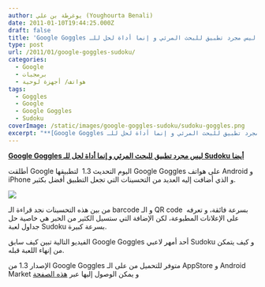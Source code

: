 ```yaml
---
author: يوغرطة بن علي (Youghourta Benali)
date: 2011-01-10T19:44:25.000Z
draft: false
title: 'Google Goggles ليس مجرد تطبيق للبحث المرئي و إنما أداة لحل للـ Sudoku أيضا '
type: post
url: /2011/01/google-goggles-sudoku/
categories:
  - Google
  - برمجيات
  - هواتف/ أجهزة لوحية
tags:
  - Goggles
  - Google
  - Google Goggles
  - Sudoku
coverImage: /static/images/google-goggles-sudoku/sudoku-goggles.png
excerpt: "**[Google Goggles ليس مجرد تطبيق للبحث المرئي و إنما أداة لحل للـ Sudoku أيضا](https://www.it-scoop.com/2011/01/google-goggles-sudoku/)**\n\nأطلقت Google اليوم التحديث 1.3 \_لتطبيقها Google Goggles على هواتف Android و iPhone و الذي أضافت إليه العديد من التحسينات التي تجعل التطبيق أفضل بكثير.\n\n\n\nمن بين هذه"
---
```

**[Google Goggles ليس مجرد تطبيق للبحث المرئي و إنما أداة لحل للـ Sudoku أيضا](https://www.it-scoop.com/2011/01/google-goggles-sudoku/)**

أطلقت Google اليوم التحديث 1.3  لتطبيقها Google Goggles على هواتف Android و iPhone و الذي أضافت إليه العديد من التحسينات التي تجعل التطبيق أفضل بكثير.

![](/static/images/google-goggles-sudoku/sudoku-goggles.png)

من بين هذه التحسينات نجد قراءة الـ barcode و الـ QR code  بسرعة فائقة، و تعرفه على الإعلانات المطبوعة، لكن الإضافة التي ستسيل الكثير من الحبر هي خاصية حل جداول لعبة Sudoku بسرعة كبيرة.

الفيديو التالية تبين كيف سابق Google Goggles أحد أمهر لاعبي Sudoku و كيف يتمكن من إنهاء اللعبة قبله.

الإصدار 1.3 من Google Goggles متوفر للتحميل من على الـ AppStore و Android Market و يمكن الوصول إليها عبر [هذه الصفحة](http://www.google.com/mobile/goggles/)
